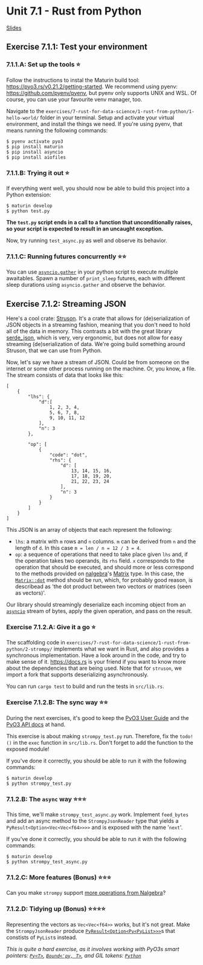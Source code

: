 # Unit 7.1 - Rust from Python

<a href="/rust-training/slides/7_1-rust-from-python.md/" target="_blank">Slides</a>

## Exercise 7.1.1: Test your environment

### 7.1.1.A: Set up the tools ⭐

Follow the instructions to instal the Maturin build tool: <https://pyo3.rs/v0.21.2/getting-started>. We recommend using pyenv:
<https://github.com/pyenv/pyenv>, but pyenv only supports UNIX and WSL. Of course, you can use your favourite venv manager, too.

Navigate to the `exercises/7-rust-for-data-science/1-rust-from-python/1-hello-world/` folder in your terminal. Setup and activate your virtual environment, and install the things we need. If you're using pyenv, that means running the following commands:

```shell
$ pyenv activate pyo3
$ pip install maturin
$ pip install asyncio
$ pip install aiofiles
```

### 7.1.1.B: Trying it out ⭐

If everything went well, you should now be able to build this project into a Python extension:

```shell
$ maturin develop
$ python test.py
```

**The `test.py` script ends in a call to a function that unconditionally raises, so your script is expected to result in an uncaught exception.**

Now, try running `test_async.py` as well and observe its behavior.

### 7.1.1.C: Running futures concurrently ⭐⭐
You can use [`asyncio.gather`](https://docs.python.org/3/library/asyncio-task.html#asyncio.gather) in your python script to execute multiple awaitables. Spawn a number of `print_sleep` futures, each with different sleep durations using `asyncio.gather` and observe the behavior.

## Exercise 7.1.2: Streaming JSON
Here's a cool crate: [Struson](https://github.com/marcono1234/struson). It's a crate that allows for (de)serialization of JSON objects in a streaming fashion, meaning that you don't need to hold all of the data in memory. This contrasts a bit with the great library [serde_json](https://github.com/serde-rs/json), which is very, very ergonomic, but does not allow for easy streaming (de)serialization of data. We're going build something around Struson, that we can use from Python.

Now, let's say we have a stream of JSON. Could be from someone on the internet or some other process running on the machine. Or, you know, a file. The stream consists of data that looks like this:

```json=
[
    {
        "lhs": {
            "d":[
                1, 2, 3, 4,
                5, 6, 7, 8,
                9, 10, 11, 12
            ],
            "n": 3
        },
        
        "op": [
            {
                "code": "dot",
                "rhs": {
                    "d": [
                        13, 14, 15, 16,
                        17, 18, 19, 20,
                        21, 22, 23, 24
                    ],
                    "n": 3
                }
            }
        ]
    }
]
```

This JSON is an array of objects that each represent the following:
- `lhs`: a matrix with `m` rows and `n` columns. `m` can be derived from `n` and the length of `d`. In this case `m = len / n = 12 / 3 = 4`.
- `op`: a sequence of operations that need to take place given `lhs` and, if the operation takes two operands, its `rhs` field. `x` corresponds to the operation that should be executed, and should more or less correspond to the methods provided on [nalgebra](https://nalgebra.org/)'s [Matrix](https://docs.rs/nalgebra/0.32.4/nalgebra/base/struct.Matrix.html) type. In this case, the [`Matrix::dot`](https://docs.rs/nalgebra/0.32.4/nalgebra/base/struct.Matrix.html#dotscalar-product) method should be run, which, for probably good reason, is describead as 'the dot product between two vectors or matrices (seen as vectors)'.

Our library should streamingly deserialize each incoming object from an [`asyncio`](https://docs.python.org/3/library/asyncio.html) stream of bytes, apply the given operation, and pass on the result.


### Exercise 7.1.2.A: Give it a go ⭐
The scaffolding code in `exercises/7-rust-for-data-science/1-rust-from-python/2-strompy/` implements what we want in Rust, and also provides a synchronous implementation. Have a look around in the code, and try to make sense of it. <https://docs.rs> is your friend if you want to know more about the dependencies that are being used. Note that for `struson`, we import a fork that supports deserializing asynchronously.

You can run `cargo test` to build and run the tests in `src/lib.rs`.

### Exercise 7.1.2.B: The sync way ⭐⭐
During the next exercises, it's good to keep the [PyO3 User Guide](https://pyo3.rs/v0.21.2/) and the [PyO3 API docs](https://docs.rs/pyo3/0.21.2/pyo3/index.html) at hand.

This exercise is about making `strompy_test.py` run. Therefore, fix the `todo!()` in the `exec` function in `src/lib.rs`. Don't forget to add the function to the exposed module!

If you've done it correctly, you should be able to run it with the following commands:

```shell
$ maturin develop
$ python strompy_test.py
```

### 7.1.2.B: The `async` way ⭐⭐⭐
This time, we'll make `strompy_test_async.py` work. Implement `feed_bytes` and add an async method to the `StrompyJsonReader` type that yields a `PyResult<Option<Vec<Vec<f64>>>>` and is exposed with the name '`next`'.

If you've done it correctly, you should be able to run it with the following commands:

```shell
$ maturin develop
$ python strompy_test_async.py
```

### 7.1.2.C: More features (Bonus) ⭐⭐⭐
Can you make `strompy` support [more operations from Nalgebra](https://docs.rs/nalgebra/0.32.4/nalgebra/base/struct.Matrix.html)?

### 7.1.2.D: Tidying up (Bonus) ⭐⭐⭐⭐
Representing the vectors as `Vec<Vec<f64>>` works, but it's not great. Make the `StrompyJsonReader` produce [`PyResult<Option<Py<PyList>>>`](https://docs.rs/pyo3/0.21.2/pyo3/types/struct.PyList.html)s that constists of `PyList`s instead. 


*This is quite a hard exercise, as it involves working with PyO3s smart pointers: [`Py<T>`](https://docs.rs/pyo3/0.21.2/pyo3/struct.Py.html), [`Bound<'py, T>`](https://docs.rs/pyo3/0.21.2/pyo3/struct.Bound.html), and GIL tokens: [`Python`](https://docs.rs/pyo3/0.21.2/pyo3/marker/struct.Python.html)*